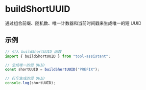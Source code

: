# buildShortUUID

通过组合前缀、随机数、唯一计数器和当前时间戳来生成唯一的短 UUID

## 示例

```javascript
// 引入 buildShortUUID 函数
import { buildShortUUID } from "tool-assistant";

// 生成唯一的短 UUID
const shortUUID = buildShortUUID("PREFIX");

// 打印生成的短 UUID
console.log(shortUUID);
```
